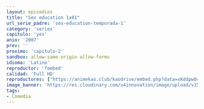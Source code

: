 ```yaml
---
layout: episodios
title: "Sex education 1x01"
url_serie_padre: 'sex-education-temporada-1'
category: 'series'
capitulo: 'yes'
anio: '2007'
prev: ''
proximo: 'capitulo-2'
sandbox: allow-same-origin allow-forms
idioma: 'Latino'
reproductor: 'fembed'
calidad: 'Full HD'
reproductores: ["https://animekao.club/kaodrive/embed.php?data=xKddpwOcJxZFQ0W8ttQmdA4HTd8Dq3PPuoFWBd0Y6/uAE6fff+82NQEXzs1IPaIZFtIwzWMl/QnZ7zRxliMSp84BlNjdkXTMAcFfHWwIIyeI3/oceGA63r7qFDcDajZOrMbumBCqCUm4CCYcoW0KwpV8XUEuNc1NmezznSMSE2SCP7kOaMKDI22/P3WWev/wlZ6vNdQroW3xcMQPaT2xnA/oVSbpORZ9gxbVXnR1kc0Z4JnMfvWvWIb70H6nvZrAlZozgl1k1dMtZOMIelEGY5SnUaSP5xoMPgKF/Sgf97/7MIYbXXWsEhF9GqE6QyX7l6WW1U0jHPVpWfTEDZ8oYPdadkG/CrPiZ0pw7Xxwu4z2CWbNI5wrXC/ONHmSpCbEDWDjb+7s500PYVzCKz5Fkg==","https://www.ilovefembed.best/v/yk871ae6yn0exzq","https://gdriveplayer.co/embed2.php?link=htqw1vISibAxJGBCpj6EkQHq5JkpgnJ3YENlZmaI9OODGQpKEAGPv7m%252BFNKvSm4T3lUmXWtCIRYXrtQ%252BQfBjKZekgUTrSni20uddLbm1ZtBmUrTz0djjhpslC8rDZnhcNq4Z4Um46IfI1pq8NXQ5eLKzMjk81kmdSVCmzg4b8ykNFon5i9v4F0%252BtxCax8S2a4%253D"]
image_banner: 'https://res.cloudinary.com/u4innovation/image/upload/v1565906678/sex-poster-min_yeylaj.jpg'
tags:
- Comedia
---
```













